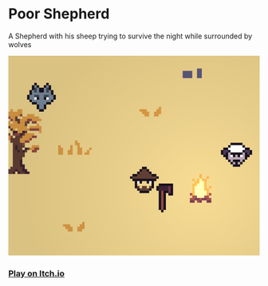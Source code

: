 # Poor Shepherd

A Shepherd with his sheep trying to survive the night while surrounded by wolves

![cover image](/assets/cover.png)

### [Play on Itch.io](https://imansalmani.itch.io/poor-shepherd)
